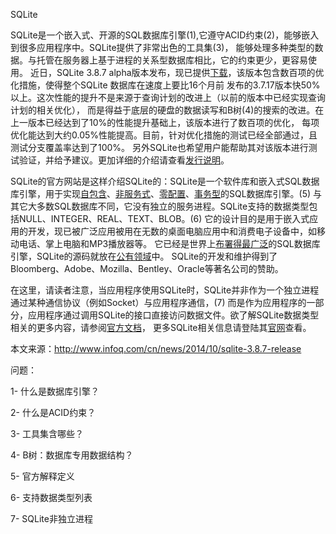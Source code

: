 SQLite

SQLite是一个嵌入式、开源的SQL数据库引擎(1),它遵守ACID约束(2)，能够嵌入到很多应用程序中。SQLite提供了非常出色的工具集(3)，
能够处理多种类型的数据。与托管在服务器上基于进程的关系型数据库相比，它的约束更少，更容易使用。
近日，SQLite 3.8.7 alpha版本发布，现已提供[下载](http://www.sqlite.org/download.html)，该版本包含数百项的优化措施，使得整个SQLite 数据库在速度上要比16个月前
发布的3.7.17版本快50%以上。这次性能的提升不是来源于查询计划的改进上（以前的版本中已经实现查询计划的相关优化），
而是得益于底层的硬盘的数据读写和B树(4)的搜索的改进。在上一版本已经达到了10%的性能提升基础上，该版本进行了数百项的优化，
每项优化能达到大约0.05%性能提高。目前，针对优化措施的测试已经全部通过，且测试分支覆盖率达到了100%。
另外SQLite也希望用户能帮助其对该版本进行测试验证，并给予建议。更加详细的介绍请查看[发行说明](http://permalink.gmane.org/gmane.comp.db.sqlite.general/90549)。

SQLite的官方网站是这样介绍SQLite的：SQLite是一个软件库和嵌入式SQL数据库引擎，用于实现[自包含](http://www.sqlite.org/selfcontained.html)、[非服务式](http://www.sqlite.org/serverless.html)、[零配置](http://www.sqlite.org/zeroconf.html)、[事务型](http://www.sqlite.org/transactional.html)的SQL数据库引擎。(5)
与其它大多数SQL数据库不同，它没有独立的服务进程。SQLite支持的数据类型包括NULL、INTEGER、REAL、TEXT、BLOB。(6)
它的设计目的是用于嵌入式应用的开发，现已被广泛应用被用在无数的桌面电脑应用中和消费电子设备中，如移动电话、掌上电脑和MP3播放器等。
它已经是世界上[布署得最广泛](http://www.sqlite.org/mostdeployed.html)的SQL数据库引擎，SQLite的源码就放在[公有领域](http://www.sqlite.org/copyright.html)中。
SQLite的开发和维护得到了Bloomberg、Adobe、Mozilla、Bentley、Oracle等著名公司的赞助。

在这里，请读者注意，当应用程序使用SQLite时，SQLite并非作为一个独立进程通过某种通信协议（例如Socket）与应用程序通信，(7)
而是作为应用程序的一部分，应用程序通过调用SQLite的接口直接访问数据文件。欲了解SQLite数据类型相关的更多内容，请参阅[官方文档](http://www.sqlite.org/datatype3.html)，
更多SQLite相关信息请登陆其[官网](http://www.sqlite.org/)查看。

本文来源：http://www.infoq.com/cn/news/2014/10/sqlite-3.8.7-release 

问题：

1- 什么是数据库引擎？

2- 什么是ACID约束？

3- 工具集含哪些？

4- B树：数据库专用数据结构？

5- 官方解释定义

6- 支持数据类型列表

7- SQLite非独立进程